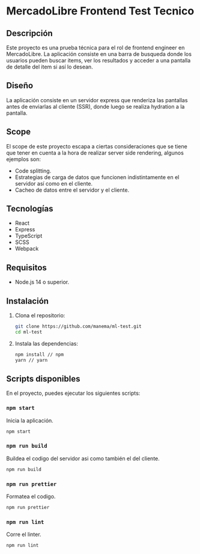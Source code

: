 # MercadoLibre Frontend Test Tecnico

## Descripción

Este proyecto es una prueba técnica para el rol de frontend engineer en MercadoLibre. La aplicación consiste en una barra de busqueda donde los usuarios pueden buscar items, ver los resultados y acceder a una pantalla de detalle del item si así lo desean.

## Diseño
La aplicación consiste en un servidor express que renderiza las pantallas antes de enviarlas al cliente (SSR), 
donde luego se realiza hydration a la pantalla.

## Scope
El scope de este proyecto escapa a ciertas consideraciones que se tiene que tener en cuenta a la hora de realizar server side rendering, algunos ejemplos son:
- Code splitting.
- Estrategias de carga de datos que funcionen indistintamente en el servidor así como en el cliente.
- Cacheo de datos entre el servidor y el cliente.

## Tecnologías
- React
- Express
- TypeScript
- SCSS
- Webpack

## Requisitos
- Node.js 14 o superior.

## Instalación

1. Clona el repositorio:
    ```bash
    git clone https://github.com/manema/ml-test.git 
    cd ml-test
    ```

2. Instala las dependencias:
    ```bash
    npm install // npm
    yarn // yarn
    ```

## Scripts disponibles

En el proyecto, puedes ejecutar los siguientes scripts:

### `npm start`

Inicia la aplicación.

```bash
npm start
```

### `npm run build`

Buildea el codigo del servidor asi como también el del cliente.

```bash
npm run build
```

### `npm run prettier`

Formatea el codigo.

```bash
npm run prettier
```

### `npm run lint`

Corre el linter.

```bash
npm run lint
```
